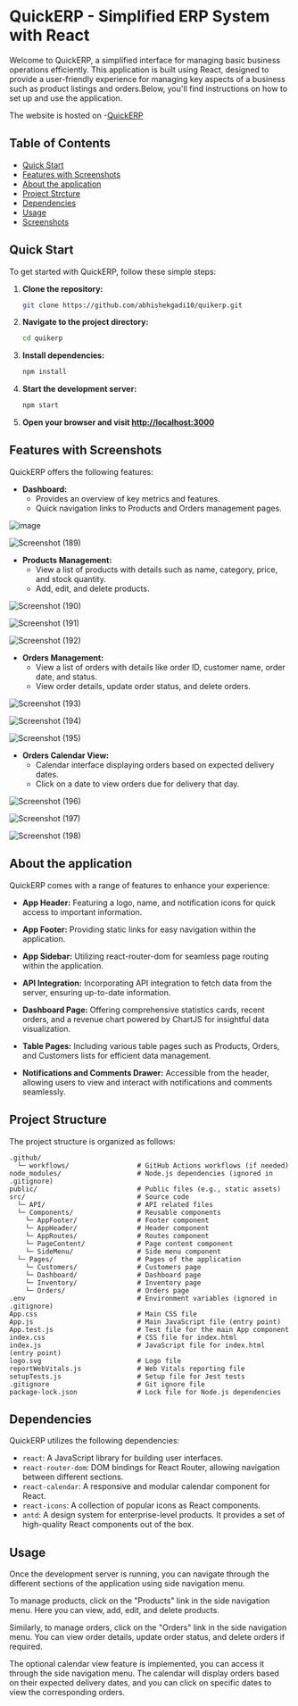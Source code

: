 # QuickERP - Simplified ERP System with React

Welcome to QuickERP, a simplified interface for managing basic business operations efficiently. This application is built using React, designed to provide a user-friendly experience for managing key aspects of a business such as product listings and orders.Below, you'll find instructions on how to set up and use the application. 

The website is hosted on -[QuickERP](https://quikerp.netlify.app/)
## Table of Contents

- [Quick Start](#quick-start)
- [Features with Screenshots](#features-with-screenshots)
- [About the application](#about-the-application)
- [Project Strcture](#project-structure)
- [Dependencies](#dependencies)
- [Usage](#usage)
- [Screenshots](#screenshots)


## Quick Start

To get started with QuickERP, follow these simple steps:

1. **Clone the repository:**

   ```bash
   git clone https://github.com/abhishekgadi10/quikerp.git
   ```

2. **Navigate to the project directory:**

   ```bash
   cd quikerp
   ```

3. **Install dependencies:**

   ```bash
   npm install
   ```

4. **Start the development server:**

   ```bash
   npm start
   ```

5. **Open your browser and visit [http://localhost:3000](http://localhost:3000)**

## Features with Screenshots

QuickERP offers the following features:

- **Dashboard:**
  - Provides an overview of key metrics and features.
  - Quick navigation links to Products and Orders management pages.
    
![image](https://github.com/abhishekgadi10/quikerp/assets/94633826/cc202e42-d68b-4ff9-b170-39e0a6703b9e)

![Screenshot (189)](https://github.com/abhishekgadi10/quikerp/assets/94633826/58ffe236-c92c-4ab7-84f7-edaf5459570b)

- **Products Management:**
  - View a list of products with details such as name, category, price, and stock quantity.
  - Add, edit, and delete products.
  
![Screenshot (190)](https://github.com/abhishekgadi10/quikerp/assets/94633826/255fd012-ce4f-4ca1-a972-3364a653672a)

![Screenshot (191)](https://github.com/abhishekgadi10/quikerp/assets/94633826/e78b2fd9-5d79-4349-8cb9-4edb7126c974)

![Screenshot (192)](https://github.com/abhishekgadi10/quikerp/assets/94633826/57306267-dace-42cc-a2ae-aef7a439f9d3)

- **Orders Management:**
  - View a list of orders with details like order ID, customer name, order date, and status.
  - View order details, update order status, and delete orders.
    
![Screenshot (193)](https://github.com/abhishekgadi10/quikerp/assets/94633826/ae3113d8-82ec-40be-b0ff-9c080d35fe22)

![Screenshot (194)](https://github.com/abhishekgadi10/quikerp/assets/94633826/f2faf69d-76fa-4501-8685-d528942ea362)

![Screenshot (195)](https://github.com/abhishekgadi10/quikerp/assets/94633826/53fbb92f-f275-4501-8046-31effcbdd4a8)

- **Orders Calendar View:**
  - Calendar interface displaying orders based on expected delivery dates.
  - Click on a date to view orders due for delivery that day.

![Screenshot (196)](https://github.com/abhishekgadi10/quikerp/assets/94633826/ccc2bd6d-7684-44f9-9b04-0fd9bcb0ebde)

![Screenshot (197)](https://github.com/abhishekgadi10/quikerp/assets/94633826/342dad82-ef48-4bd2-887c-c10b267cf0be)

![Screenshot (198)](https://github.com/abhishekgadi10/quikerp/assets/94633826/f14a6553-4abd-4c79-9b84-f590f7e3c921)


## About the application

QuickERP comes with a range of features to enhance your experience:

- **App Header:** Featuring a logo, name, and notification icons for quick access to important information.

- **App Footer:** Providing static links for easy navigation within the application.

- **App Sidebar:** Utilizing react-router-dom for seamless page routing within the application.

- **API Integration:** Incorporating API integration to fetch data from the server, ensuring up-to-date information.

- **Dashboard Page:** Offering comprehensive statistics cards, recent orders, and a revenue chart powered by ChartJS for insightful data visualization.

- **Table Pages:** Including various table pages such as Products, Orders, and Customers lists for efficient data management.

- **Notifications and Comments Drawer:** Accessible from the header, allowing users to view and interact with notifications and comments seamlessly.



## Project Structure

The project structure is organized as follows:

```
.github/
  └─ workflows/                 # GitHub Actions workflows (if needed)
node_modules/                   # Node.js dependencies (ignored in .gitignore)
public/                         # Public files (e.g., static assets)
src/                            # Source code
  └─ API/                       # API related files
  └─ Components/                # Reusable components
    └─ AppFooter/               # Footer component
    └─ AppHeader/               # Header component
    └─ AppRoutes/               # Routes component
    └─ PageContent/             # Page content component
    └─ SideMenu/                # Side menu component
  └─ Pages/                     # Pages of the application
    └─ Customers/               # Customers page
    └─ Dashboard/               # Dashboard page
    └─ Inventory/               # Inventory page
    └─ Orders/                  # Orders page
.env                            # Environment variables (ignored in .gitignore)
App.css                         # Main CSS file
App.js                          # Main JavaScript file (entry point)
App.test.js                     # Test file for the main App component
index.css                       # CSS file for index.html
index.js                        # JavaScript file for index.html (entry point)
logo.svg                        # Logo file
reportWebVitals.js              # Web Vitals reporting file
setupTests.js                   # Setup file for Jest tests
.gitignore                      # Git ignore file
package-lock.json               # Lock file for Node.js dependencies

```

## Dependencies

QuickERP utilizes the following dependencies:

- `react`: A JavaScript library for building user interfaces.
- `react-router-dom`: DOM bindings for React Router, allowing navigation between different sections.
- `react-calendar`: A responsive and modular calendar component for React.
- `react-icons`: A collection of popular icons as React components.
- `antd`: A design system for enterprise-level products. It provides a set of high-quality React components out of the box.

## Usage

Once the development server is running, you can navigate through the different sections of the application using side navigation menu.

To manage products, click on the "Products" link in the side navigation menu. Here you can view, add, edit, and delete products.

Similarly, to manage orders, click on the "Orders" link in the side navigation menu. You can view order details, update order status, and delete orders if required.

The optional calendar view feature is implemented, you can access it through the side navigation menu. The calendar will display orders based on their expected delivery dates, and you can click on specific dates to view the corresponding orders.

